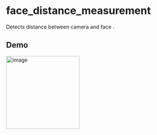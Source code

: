# face_distance_measurement

Detects distance between camera and face .

## Demo 

<img width="200" alt="image" src="https://github.com/alltimenoob/Face-Distance-Measurer/assets/54467382/edb16dff-baf3-42a0-abc2-9fa03803a4eb">
